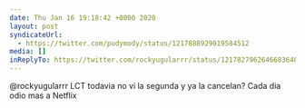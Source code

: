 ```yaml
---
date: Thu Jan 16 19:18:42 +0000 2020
layout: post
syndicateUrl:
  - https://twitter.com/pudymody/status/1217888929019584512
media: []
inReplyTo: https://twitter.com/rockyugularrr/status/1217827962646683648
---
```

@rockyugularrr LCT todavia no vi la segunda y ya la cancelan? Cada dia odio mas a Netflix

